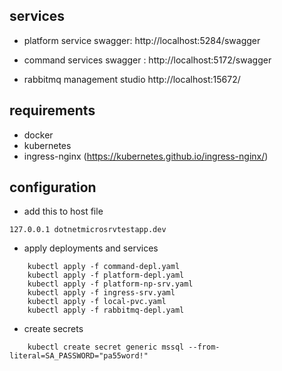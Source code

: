 ## services

- platform service swagger: 
http://localhost:5284/swagger

- command services swagger : 
http://localhost:5172/swagger

- rabbitmq management studio
http://localhost:15672/

## requirements

- docker
- kubernetes
- ingress-nginx (https://kubernetes.github.io/ingress-nginx/)

## configuration

- add this to host file
```
127.0.0.1 dotnetmicrosrvtestapp.dev
```

- apply deployments and services

```
    kubectl apply -f command-depl.yaml
    kubectl apply -f platform-depl.yaml
    kubectl apply -f platform-np-srv.yaml
    kubectl apply -f ingress-srv.yaml
    kubectl apply -f local-pvc.yaml
    kubectl apply -f rabbitmq-depl.yaml
```

- create secrets

```
    kubectl create secret generic mssql --from-literal=SA_PASSWORD="pa55word!"
```